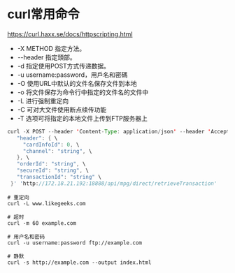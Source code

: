 # curl常用命令

https://curl.haxx.se/docs/httpscripting.html


* -X METHOD  指定方法。
* --header 指定頭部。
* -d 指定使用POST方式传递数据。
* -u username:password，用戶名和密碼
* -O 使用URL中默认的文件名保存文件到本地
* -o 将文件保存为命令行中指定的文件名的文件中
* -L 进行强制重定向
* -C 可对大文件使用断点续传功能
* -T 选项可将指定的本地文件上传到FTP服务器上

```java
curl -X POST --header 'Content-Type: application/json' --header 'Accept: application/json' -d '{ \ 
   "header": { \ 
     "cardInfoId": 0, \ 
     "channel": "string", \ 
   }, \ 
   "orderId": "string", \ 
   "secureId": "string", \ 
   "transactionId": "string" \ 
 }' 'http://172.18.21.192:18888/api/mpg/direct/retrieveTransaction'
 ```
 
```
# 重定向
curl -L www.likegeeks.com
 
# 超时
curl -m 60 example.com
 
# 用户名和密码
curl -u username:password ftp://example.com

# 静默
curl -s http://example.com --output index.html
```
